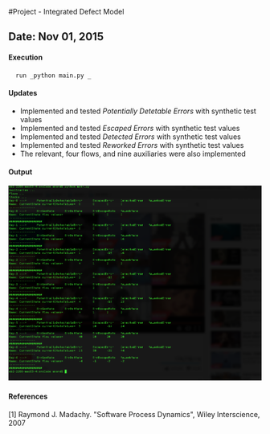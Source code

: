 #Project - Integrated Defect Model

## Date: Nov 01, 2015

#### Execution 
      run _python main.py _

#### Updates 
 * Implemented and tested _Potentially Detetable Errors_ with synthetic test values 
 * Implemented and tested _Escaped Errors_ with synthetic test values 
 * Implemented and tested _Detected Errors_ with synthetic test values 
 * Implemented and tested _Reworked Errors_ with synthetic test values
 * The relevant, four flows, and nine auxiliaries were also implemented  

  
#### Output

![output](output/update_nov_1.png?raw=true=150x100)


#### References
[1] Raymond J. Madachy. "Software Process Dynamics",  Wiley Interscience, 2007	

